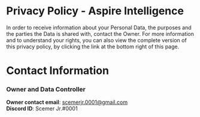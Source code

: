 # Privacy Policy - Aspire Intelligence

<p>In order to receive information about your Personal Data, the purposes and the parties the Data is shared with, contact the Owner.
For more information and to understand your rights, you can also view the complete version of this privacy policy, by clicking the link at the bottom right of this page.</p>

# Contact Information

<h3> Owner and Data Controller </h3>

__Owner contact email__: scemerjr.0001@gmail.com
</br>
__Discord ID__: Scemer Jr.#0001


